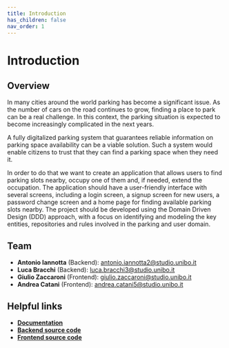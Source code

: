 ```yaml
---
title: Introduction
has_children: false
nav_order: 1
---
```


# Introduction

## Overview
In many cities around the world parking has become a significant issue. As the number of cars on the road continues to grow, finding a place to park can be a real challenge. In this context, the parking situation is expected to become increasingly complicated in the next years.

A fully digitalized parking system that guarantees reliable information on parking space availability can be a viable solution. Such a system would enable citizens to trust that they can find a parking space when they need it.

In order to do that we want to create an application that allows users to find parking slots nearby, occupy one of them and, if needed, extend the occupation.
The application should have a user-friendly interface with several screens, including a login screen, a signup screen for new users, a password change screen and a home page for finding available parking slots nearby. 
The project should be developed using the Domain Driven Design (DDD) approach, with a focus on identifying and modeling the key entities, repositories and rules involved in the parking and user domain.

## Team
* **Antonio Iannotta** (Backend): antonio.iannotta2@studio.unibo.it
* **Luca Bracchi** (Backend): luca.bracchi3@studio.unibo.it
* **Giulio Zaccaroni** (Frontend): giulio.zaccaroni@studio.unibo.it
* **Andrea Catani** (Frontend): andrea.catani5@studio.unibo.it

## Helpful links
* [**Documentation**](https://antonioiannotta.github.io/LSS-documentation/)
* [**Backend source code**](https://github.com/antonioIannotta/parking-system-backend) 
* [**Frontend source code**](https://github.com/GZaccaroni/smart-parking-frontend)

